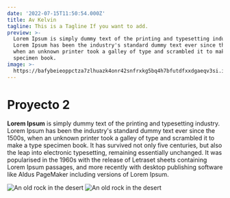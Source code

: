 ```yaml
---
date: '2022-07-15T11:50:54.000Z'
title: Av Kelvin
tagline: This is a Tagline If you want to add.
preview: >-
  Lorem Ipsum is simply dummy text of the printing and typesetting industry.
  Lorem Ipsum has been the industry's standard dummy text ever since the 1500s,
  when an unknown printer took a galley of type and scrambled it to make a type
  specimen book.
image: >-
  https://bafybeieoppctza7zlhuazk4onr42snfrxkg5bq4h7bfutdfxxdgaeqv3si.ipfs.w3s.link/Photo_6554351_DJI_751_jpg_4710090_0_20223311748_photo_original.jpg
---
```


# Proyecto 2

**Lorem Ipsum** is simply dummy text of the printing and typesetting industry. Lorem Ipsum has been the industry's standard dummy text ever since the 1500s, when an unknown printer took a galley of type and scrambled it to make a type specimen book. It has survived not only five centuries, but also the leap into electronic typesetting, remaining essentially unchanged. It was popularised in the 1960s with the release of Letraset sheets containing Lorem Ipsum passages, and more recently with desktop publishing software like Aldus PageMaker including versions of Lorem Ipsum.


![An old rock in the desert](https://bafybeiasktkigmqjsnjjv2uw5wdskypynf4zc5zaqx6xo5fdt6r4qn6g7e.ipfs.w3s.link/TimePhoto_20220728_081236.jpg)
![An old rock in the desert](https://bafybeigzsrr77aifzgkxbs75sfih7qdpraarh5zq4qmpbcfmhaopnryucy.ipfs.w3s.link/TimePhoto_20220728_165158.jpg)
